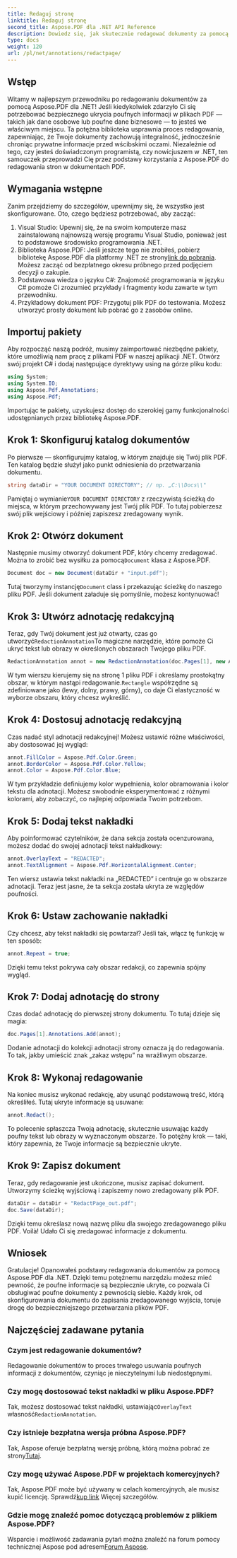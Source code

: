 ```yaml
---
title: Redaguj stronę
linktitle: Redaguj stronę
second_title: Aspose.PDF dla .NET API Reference
description: Dowiedz się, jak skutecznie redagować dokumenty za pomocą Aspose.PDF dla platformy .NET, korzystając z tego kompleksowego przewodnika krok po kroku.
type: docs
weight: 120
url: /pl/net/annotations/redactpage/
---
```

## Wstęp

Witamy w najlepszym przewodniku po redagowaniu dokumentów za pomocą Aspose.PDF dla .NET! Jeśli kiedykolwiek zdarzyło Ci się potrzebować bezpiecznego ukrycia poufnych informacji w plikach PDF — takich jak dane osobowe lub poufne dane biznesowe — to jesteś we właściwym miejscu. Ta potężna biblioteka usprawnia proces redagowania, zapewniając, że Twoje dokumenty zachowują integralność, jednocześnie chroniąc prywatne informacje przed wścibskimi oczami. Niezależnie od tego, czy jesteś doświadczonym programistą, czy nowicjuszem w .NET, ten samouczek przeprowadzi Cię przez podstawy korzystania z Aspose.PDF do redagowania stron w dokumentach PDF.

## Wymagania wstępne

Zanim przejdziemy do szczegółów, upewnijmy się, że wszystko jest skonfigurowane. Oto, czego będziesz potrzebować, aby zacząć:

1. Visual Studio: Upewnij się, że na swoim komputerze masz zainstalowaną najnowszą wersję programu Visual Studio, ponieważ jest to podstawowe środowisko programowania .NET.
2.  Biblioteka Aspose.PDF: Jeśli jeszcze tego nie zrobiłeś, pobierz bibliotekę Aspose.PDF dla platformy .NET ze strony[link do pobrania](https://releases.aspose.com/pdf/net/). Możesz zacząć od bezpłatnego okresu próbnego przed podjęciem decyzji o zakupie.
3. Podstawowa wiedza o języku C#: Znajomość programowania w języku C# pomoże Ci zrozumieć przykłady i fragmenty kodu zawarte w tym przewodniku.
4. Przykładowy dokument PDF: Przygotuj plik PDF do testowania. Możesz utworzyć prosty dokument lub pobrać go z zasobów online.

## Importuj pakiety

Aby rozpocząć naszą podróż, musimy zaimportować niezbędne pakiety, które umożliwią nam pracę z plikami PDF w naszej aplikacji .NET. Otwórz swój projekt C# i dodaj następujące dyrektywy using na górze pliku kodu:

```csharp
using System;
using System.IO;
using Aspose.Pdf.Annotations;
using Aspose.Pdf;
```

Importując te pakiety, uzyskujesz dostęp do szerokiej gamy funkcjonalności udostępnianych przez bibliotekę Aspose.PDF. 

## Krok 1: Skonfiguruj katalog dokumentów

Po pierwsze — skonfigurujmy katalog, w którym znajduje się Twój plik PDF. Ten katalog będzie służył jako punkt odniesienia do przetwarzania dokumentu.

```csharp
string dataDir = "YOUR DOCUMENT DIRECTORY"; // np. „C:\\Docs\\"
```

 Pamiętaj o wymianie`YOUR DOCUMENT DIRECTORY` z rzeczywistą ścieżką do miejsca, w którym przechowywany jest Twój plik PDF. To tutaj pobierzesz swój plik wejściowy i później zapiszesz zredagowany wynik.

## Krok 2: Otwórz dokument

 Następnie musimy otworzyć dokument PDF, który chcemy zredagować. Można to zrobić bez wysiłku za pomocą`Document` klasa z Aspose.PDF.

```csharp
Document doc = new Document(dataDir + "input.pdf");
```

 Tutaj tworzymy instancję`Document` class i przekazując ścieżkę do naszego pliku PDF. Jeśli dokument załaduje się pomyślnie, możesz kontynuować!

## Krok 3: Utwórz adnotację redakcyjną

 Teraz, gdy Twój dokument jest już otwarty, czas go utworzyć`RedactionAnnotation`To magiczne narzędzie, które pomoże Ci ukryć tekst lub obrazy w określonych obszarach Twojego pliku PDF.

```csharp
RedactionAnnotation annot = new RedactionAnnotation(doc.Pages[1], new Aspose.Pdf.Rectangle(200, 500, 300, 600));
```

 W tym wierszu kierujemy się na stronę 1 pliku PDF i określamy prostokątny obszar, w którym nastąpi redagowanie.`Rectangle` współrzędne są zdefiniowane jako (lewy, dolny, prawy, górny), co daje Ci elastyczność w wyborze obszaru, który chcesz wykreślić.

## Krok 4: Dostosuj adnotację redakcyjną

Czas nadać styl adnotacji redakcyjnej! Możesz ustawić różne właściwości, aby dostosować jej wygląd:

```csharp
annot.FillColor = Aspose.Pdf.Color.Green;
annot.BorderColor = Aspose.Pdf.Color.Yellow;
annot.Color = Aspose.Pdf.Color.Blue;
```

W tym przykładzie definiujemy kolor wypełnienia, kolor obramowania i kolor tekstu dla adnotacji. Możesz swobodnie eksperymentować z różnymi kolorami, aby zobaczyć, co najlepiej odpowiada Twoim potrzebom.

## Krok 5: Dodaj tekst nakładki

Aby poinformować czytelników, że dana sekcja została ocenzurowana, możesz dodać do swojej adnotacji tekst nakładkowy:

```csharp
annot.OverlayText = "REDACTED";
annot.TextAlignment = Aspose.Pdf.HorizontalAlignment.Center;
```

Ten wiersz ustawia tekst nakładki na „REDACTED” i centruje go w obszarze adnotacji. Teraz jest jasne, że ta sekcja została ukryta ze względów poufności.

## Krok 6: Ustaw zachowanie nakładki

Czy chcesz, aby tekst nakładki się powtarzał? Jeśli tak, włącz tę funkcję w ten sposób:

```csharp
annot.Repeat = true;
```

Dzięki temu tekst pokrywa cały obszar redakcji, co zapewnia spójny wygląd.

## Krok 7: Dodaj adnotację do strony

Czas dodać adnotację do pierwszej strony dokumentu. To tutaj dzieje się magia:

```csharp
doc.Pages[1].Annotations.Add(annot);
```

Dodanie adnotacji do kolekcji adnotacji strony oznacza ją do redagowania. To tak, jakby umieścić znak „zakaz wstępu” na wrażliwym obszarze.

## Krok 8: Wykonaj redagowanie

Na koniec musisz wykonać redakcję, aby usunąć podstawową treść, którą określiłeś. Tutaj ukryte informacje są usuwane:

```csharp
annot.Redact();
```

To polecenie spłaszcza Twoją adnotację, skutecznie usuwając każdy poufny tekst lub obrazy w wyznaczonym obszarze. To potężny krok — taki, który zapewnia, że Twoje informacje są bezpiecznie ukryte.

## Krok 9: Zapisz dokument

Teraz, gdy redagowanie jest ukończone, musisz zapisać dokument. Utworzymy ścieżkę wyjściową i zapiszemy nowo zredagowany plik PDF.

```csharp
dataDir = dataDir + "RedactPage_out.pdf";
doc.Save(dataDir);
```

Dzięki temu określasz nową nazwę pliku dla swojego zredagowanego pliku PDF. Voilà! Udało Ci się zredagować informacje z dokumentu.

## Wniosek

Gratulacje! Opanowałeś podstawy redagowania dokumentów za pomocą Aspose.PDF dla .NET. Dzięki temu potężnemu narzędziu możesz mieć pewność, że poufne informacje są bezpiecznie ukryte, co pozwala Ci obsługiwać poufne dokumenty z pewnością siebie. Każdy krok, od skonfigurowania dokumentu do zapisania zredagowanego wyjścia, toruje drogę do bezpieczniejszego przetwarzania plików PDF.

## Najczęściej zadawane pytania

### Czym jest redagowanie dokumentów?
Redagowanie dokumentów to proces trwałego usuwania poufnych informacji z dokumentów, czyniąc je nieczytelnymi lub niedostępnymi.

### Czy mogę dostosować tekst nakładki w pliku Aspose.PDF?
 Tak, możesz dostosować tekst nakładki, ustawiając`OverlayText` własność`RedactionAnnotation`.

### Czy istnieje bezpłatna wersja próbna Aspose.PDF?
 Tak, Aspose oferuje bezpłatną wersję próbną, którą można pobrać ze strony[Tutaj](https://releases.aspose.com/).

### Czy mogę używać Aspose.PDF w projektach komercyjnych?
 Tak, Aspose.PDF może być używany w celach komercyjnych, ale musisz kupić licencję. Sprawdź[kup link](https://purchase.aspose.com/buy) Więcej szczegółów.

### Gdzie mogę znaleźć pomoc dotyczącą problemów z plikiem Aspose.PDF?
 Wsparcie i możliwość zadawania pytań można znaleźć na forum pomocy technicznej Aspose pod adresem[Forum Aspose](https://forum.aspose.com/c/pdf/10).